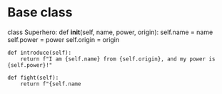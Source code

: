 # Base class
class Superhero:
    def __init__(self, name, power, origin):
        self.name = name
        self.power = power
        self.origin = origin

    def introduce(self):
        return f"I am {self.name} from {self.origin}, and my power is {self.power}!"

    def fight(self):
        return f"{self.name
